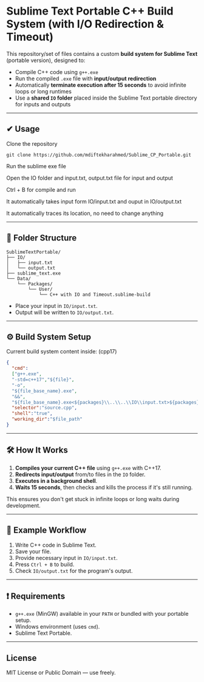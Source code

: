 
# Sublime Text Portable C++ Build System (with I/O Redirection & Timeout)

This repository/set of files contains a custom **build system for Sublime Text** (portable version), designed to:

- Compile C++ code using `g++.exe`
- Run the compiled `.exe` file with **input/output redirection**
- Automatically **terminate execution after 15 seconds** to avoid infinite loops or long runtimes
- Use a **shared `IO` folder** placed inside the Sublime Text portable directory for inputs and outputs

---

## ✔ Usage
Clone the repository

```
git clone https://github.com/mdiftekharahmed/Sublime_CP_Portable.git

```


Run the sublime exe file

Open the IO folder and input.txt, output.txt file for input and output

Ctrl + B for compile and run

It automatically takes input form IO/input.txt and ouput in IO/output.txt

It automatically traces its location, no need to change anything

---

## 📁 Folder Structure

```
SublimeTextPortable/
├── IO/
│   ├── input.txt
│   └── output.txt
├── sublime_text.exe
└── Data/
    └── Packages/
        └── User/
            └── C++ with IO and Timeout.sublime-build
```

- Place your input in `IO/input.txt`.
- Output will be written to `IO/output.txt`.

---

## ⚙ Build System Setup


Current build system content inside: (cpp17)

```json
{
  "cmd":
  ["g++.exe",
  "-std=c++17","${file}",
  "-o",
  "${file_base_name}.exe",
  "&&",
  "${file_base_name}.exe<${packages}\\..\\..\\IO\\input.txt>${packages}\\..\\..\\IO\\output.txt"],
  "selector":"source.cpp",
  "shell":"true",
  "working_dir":"$file_path"
}

```

---

## 🛠 How It Works

1. **Compiles your current C++ file** using `g++.exe` with C++17.
2. **Redirects input/output** from/to files in the `IO` folder.
3. **Executes in a background shell**.
4. **Waits 15 seconds**, then checks and kills the process if it's still running.

This ensures you don't get stuck in infinite loops or long waits during development.

---

## 🧪 Example Workflow

1. Write C++ code in Sublime Text.
2. Save your file.
3. Provide necessary input in `IO/input.txt`.
4. Press `Ctrl + B` to build.
5. Check `IO/output.txt` for the program's output.

---

## ❗ Requirements

- `g++.exe` (MinGW) available in your `PATH` or bundled with your portable setup.
- Windows environment (uses `cmd`).
- Sublime Text Portable.

---

## License

MIT License or Public Domain — use freely.
